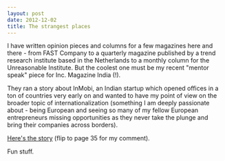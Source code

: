 ```yaml
---
layout: post
date: 2012-12-02
title: The strangest places
---
```

I have written opinion pieces and columns for a few magazines here and there - from FAST Company to a quarterly magazine published by a trend research institute based in the Netherlands to a monthly column for the Unreasonable Institute. But the coolest one must be my recent "mentor speak" piece for Inc. Magazine India (!).

They ran a story about InMobi, an Indian startup which opened offices in a ton of countries very early on and wanted to have my point of view on the broader topic of internationalization (something I am deeply passionate about - being European and seeing so many of my fellow European entrepreneurs missing opportunities as they never take the plunge and bring their companies across borders).

[Here's the story](http://issuu.com/incindia/docs/inc_india-vol-3-issue-11-december-2012) (flip to page 35 for my comment).

Fun stuff.